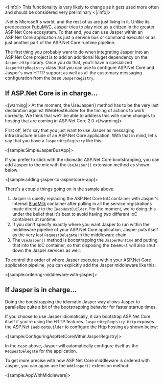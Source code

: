 <!--title:Adding Jasper to an ASP.Net Core Application-->

<[info]>
This functionality is very likely to change as it gets used more often and should be considered very preliminary
<[/info]>

.Net is Microsoft's world, and the rest of us are just living in it. Unlike its predecessor [FubuMVC](http://fubumvc.github.io), Jasper tries to
play nice as a citizen in the greater ASP.Net Core ecosystem. To that end, you can use Jasper within an ASP.Net Core application as
just a service bus or command executor or as just another part of the ASP.Net Core runtime pipeline.

The first thing you probably want to do when integrating Jasper into an ASP.Net Core project is to add an additional Nuget dependency on the
`Jasper.Http` library. Once you do that, you'll have a specialized `JasperHttpRegistry` class that you can use to configure ASP.Net Core and Jasper's
own HTTP support as well as all the customary messaging configuration from the base `JasperRegistry`.


## If ASP.Net Core is in charge...

<[warning]>
At the moment, the UseJasper() method has to be the very last declaration against IWebHostBuilder for the timing of actions to work correctly. We think that we'll be able to address this with some changes to hosting that are coming in ASP.Net Core 2.0</div>
<[/warning]>

First off, let's say that you just want to use Jasper as messaging infrastructure inside of an ASP.Net Core application. With that in mind, let's say that you have a `JasperHttpRegistry` like this:

<[sample:SimpleJasperBusApp]>

If you prefer to stick with the idiomatic ASP.Net Core bootstrapping, you can add Jasper to the
mix with the `UseJasper()` extension method as shown below:

<[sample:adding-jasper-to-aspnetcore-app]>


There's a couple things going on in the sample above:

1. Jasper is quietly replacing the ASP.Net Core IoC container with Jasper's internal [BlueMilk](https://github.com/jasperfx/bluemilk) container after pulling in all the service registrations made directly to the `IWebHostBuilder`. For the moment, we're doing this under the belief that it's best to avoid having two different IoC containers at runtime.
1. If you don't specify exactly where you want Jasper to run within the middleware pipeline of your ASP.Net Core application, Jasper puts itself as the very last `RequestDelegate` in the middleware chain.
1. The `UseJasper()` method is bootstrapping the `JasperRuntime` and putting that into the IoC container, so that disposing the `IWebHost` will also shut down the Jasper services as well.

To control the order of where Jasper executes within your ASP.Net Core application pipeline, you can
explicitly add the Jasper middleware like this:

<[sample:ordering-middleware-with-jasper]>

## If Jasper is in charge...

<div class="alert alert-success">Doing the bootstrapping the idiomatic Jasper way allows Jasper to parallelize quite a bit of the bootstrapping behavior for faster startup times.</div>

If you choose to use Jasper idiomatically, it can bootstrap ASP.Net Core itself if you're using the HTTP features. `JasperHttpRegistry.Http` exposes the ASP.Net `IWebHostBuilder` to configure the Http hosting as shown below:

<[sample:ConfiguringAspNetCoreWithinJasperRegistry]>

In the case above, Jasper will automatically configure itself as the `RequestDelegate` for the application.

To get more precise with how ASP.Net Core middleware is ordered with Jasper, you can again use the
`AddJasper()` extension method:

<[sample:AppWithMiddleware]>

